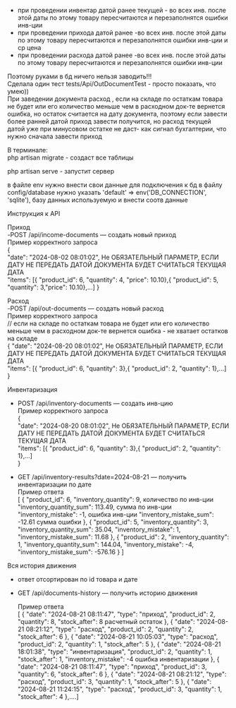 - при проведении инвентар датой ранее текущей - во всех  инв. после этой даты по этому товару пересчитаются и перезаполнятся ошибки инв-ции   
- при проведении прихода датой ранее -во всех  инв. после этой даты по этому товару пересчитаются и перезаполнятся ошибки инв-ции и ср цена  
- при проведении расхода датой ранее -во всех  инв. после этой даты по этому товару пересчитаются и перезаполнятся ошибки инв-ции  
 
Поэтому руками в бд ничего нельзя заводить!!!  
Сделала один тест tests/Api/OutDocumentTest - просто показать, что умею))  
При заведении документа расход , если на складе по остаткам товара не будет или его количество меньше чем в расходном док-те вернется ошибка, 
но остаток считается на дату документа, поэтому если завести более ранней датой приход завести получится, но расход текущей датой уже при 
минусовом остатке не даст- как сигнал бухгалтерии, что нужно сначала завести приход 
  
В терминале:   
php artisan migrate - создаст все таблицы  

php artisan serve - запустит сервер 


в файле env нужно внести свои данные для подключения к бд 
в файлу config/database нужно указать   'default' => env('DB_CONNECTION', 'sqlite'), базу данных используемую и внести соотв данные 

Инструкция к API  

Приход  
  -POST /api/income-documents — создать новый приход   
   Пример корректного запроса   
   {  
       "date": "2024-08-02 08:01:02",  Не ОБЯЗАТЕЛЬНЫЙ ПАРАМЕТР, ЕСЛИ ДАТУ НЕ ПЕРЕДАТЬ ДАТОЙ ДОКУМЕНТА БУДЕТ СЧИТАТЬСЯ ТЕКУЩАЯ ДАТА  
       "items": [{ "product_id": 6, "quantity": 4, "price": 10.10},{ "product_id": 5, "quantity": 3,"price": 10.10},...]
   }  
 
Расход   
  -POST /api/out-documents — создать новый расход   
  Пример корректного запроса   
  // если на складе по остаткам товара не будет или его количество меньше чем в расходном док-те вернется ошибка - не хватает остатков на складе   
  { 
    "date": "2024-08-20 08:01:02",  Не ОБЯЗАТЕЛЬНЫЙ ПАРАМЕТР, ЕСЛИ ДАТУ НЕ ПЕРЕДАТЬ ДАТОЙ ДОКУМЕНТА БУДЕТ СЧИТАТЬСЯ ТЕКУЩАЯ ДАТА   
    "items": [{ "product_id": 6, "quantity": 3},{ "product_id": 2, "quantity": 1},...] 
  }  
 
Инвентаризация    
  - POST /api/inventory-documents — создать инв-цию    
  Пример корректного запроса    
  {    
      "date": "2024-08-20 08:01:02",  Не ОБЯЗАТЕЛЬНЫЙ ПАРАМЕТР, ЕСЛИ ДАТУ НЕ ПЕРЕДАТЬ ДАТОЙ ДОКУМЕНТА БУДЕТ СЧИТАТЬСЯ ТЕКУЩАЯ ДАТА   
      "items": [{ "product_id": 6, "quantity": 3},{ "product_id": 2, "quantity": 1},...]   
  }    
    
  - GET /api/inventory-results?date=2024-08-21 — получить инвентаризации по дате  
   Пример ответа    
     [
         {
             "product_id": 6,
             "inventory_quantity": 9, количество по инв-ции
             "inventory_quantity_sum": 113.49, сумма по инв-ции
             "inventory_mistake": -1, ошибка инв-ции
             "inventory_mistake_sum": -12.61  сумма ошибки
         },
         {
             "product_id": 5,
             "inventory_quantity": 3,
             "inventory_quantity_sum": 35.04,
             "inventory_mistake": 1,
             "inventory_mistake_sum": 11.68
         },
         {
             "product_id": 2,
             "inventory_quantity": 1,
             "inventory_quantity_sum": 144.04,
             "inventory_mistake": -4,
             "inventory_mistake_sum": -576.16
         }
     ]

 
Вся история движения   
 - ответ отсортирован по id товара  и дате   
 - GET /api/documents-history — получить историю движения   
   
   Пример ответа   
   [
       {
           "date": "2024-08-21 08:11:47",
           "type": "приход",
           "product_id": 2,
           "quantity": 8,
           "stock_after": 8     расчетный остаток
       },
       {
           "date": "2024-08-21 08:21:12",
           "type": "расход",
           "product_id": 2,
           "quantity": 2,
           "stock_after": 6
       },
       {
           "date": "2024-08-21 10:05:03",
           "type": "расход",
           "product_id": 2,
           "quantity": 1,
           "stock_after": 5
       },
       {
           "date": "2024-08-21 18:01:38",
           "type": "инвентаризация",
           "product_id": 2,
           "quantity": 1,
           "stock_after": 1,
           "inventory_mistake": -4  ошибка инвентаризации
       },
       {
           "date": "2024-08-21 08:11:47",
           "type": "приход",
           "product_id": 3,
           "quantity": 6,
           "stock_after": 6
       },
       {
           "date": "2024-08-21 08:21:12",
           "type": "расход",
           "product_id": 3,
           "quantity": 1,
           "stock_after": 5
       },
       {
           "date": "2024-08-21 11:24:15",
           "type": "расход",
           "product_id": 3,
           "quantity": 1,
           "stock_after": 4
       },....]


